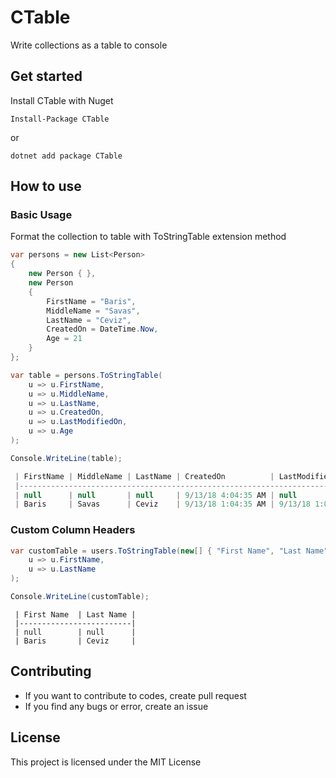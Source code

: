 # CTable

Write collections as a table to console

## Get started

Install CTable with Nuget

```
Install-Package CTable
```

or

```
dotnet add package CTable
```

## How to use

### Basic Usage
Format the collection to table with ToStringTable extension method

````csharp
var persons = new List<Person>
{
    new Person { },
    new Person
    {
        FirstName = "Baris",
        MiddleName = "Savas",
        LastName = "Ceviz",
        CreatedOn = DateTime.Now,
        Age = 21
    }
};

var table = persons.ToStringTable(
    u => u.FirstName,
    u => u.MiddleName,
    u => u.LastName,
    u => u.CreatedOn,
    u => u.LastModifiedOn,
    u => u.Age
);

Console.WriteLine(table);
````

````csharp
 | FirstName | MiddleName | LastName | CreatedOn          | LastModifiedOn     | Age |
 |-----------------------------------------------------------------------------------|
 | null      | null       | null     | 9/13/18 4:04:35 AM | null               | 0   |
 | Baris     | Savas      | Ceviz    | 9/13/18 1:04:35 AM | 9/13/18 1:04:35 AM | 21  |
````

### Custom Column Headers

````csharp
var customTable = users.ToStringTable(new[] { "First Name", "Last Name" },
    u => u.FirstName,
    u => u.LastName
);

Console.WriteLine(customTable);
````

````
 | First Name  | Last Name | 
 |-------------------------| 
 | null        | null      | 
 | Baris       | Ceviz     | 
````

## Contributing

* If you want to contribute to codes, create pull request
* If you find any bugs or error, create an issue

## License

This project is licensed under the MIT License
